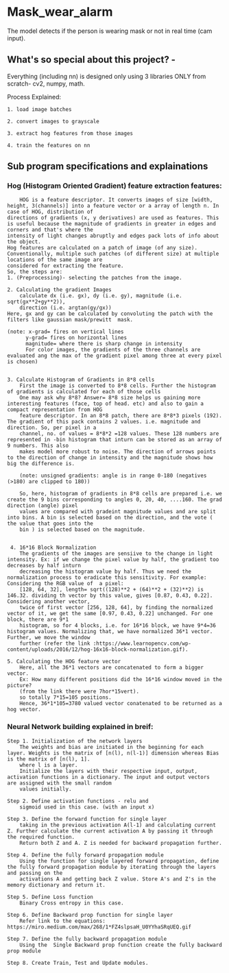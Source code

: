 # Mask_wear_alarm

The model detects if the person is wearing mask or not in real time (cam input).

## What's so special about this project? - 
Everything (including nn) is designed only using 3 libraries ONLY from scratch- cv2, numpy, math. 

Process Explained:

	1. load image batches
	
	2. convert images to grayscale
	
	3. extract hog features from those images
	
	4. train the features on nn

## Sub program specifications and explainations 

### Hog (Histogram Oriented Gradient) feature extraction features:

		HOG is a feature descriptor. It converts images of size [width, height, 3(channels)] into a feature vector or a array of length n. In case of HOG, distribution of
	directions of gradients (x, y derivatives) are used as features. This is useful because the magnitude of gradients in greater in edges and corners and that's where the
	intensity of light changes abruptly and edges pack lots of info about the object.
	Hog features are calculated on a patch of image (of any size). Conventionally, multiple such patches (of different size) at multiple locations of the same image are
	considered for extracting the feature. 
	So, the steps are: 
	1. (Preprocessing)- selecting the patches from the image. 
	
	2. Calculating the gradient Images
		calculate dx (i.e. gx), dy (i.e. gy), magnitude (i.e. sqrt(gx**2+gy**2)),
		direction (i.e. argtan(gy/gx))
	Here, gx and gy can be calculated by convoluting the patch with the filters like gaussian mask/prewitt  mask.
	
	(note: x-grad= fires on vertical lines
		  y-grad= fires on horizontal lines
		  magnitude= where there is sharp change in intensity
		  For color images, the gradients of the three channels are evaluated ang the max of the gradient pixel among three at every pixel is chosen)
		  
		  
	3. Calculate Histogram of Gradients in 8*8 cells
		First the image is converted to 8*8 cells. Further the histogram of gradients is calculated for each of those cells
		One may ask why 8*8? Answer= 8*8 size helps us gaining more interesting features (face, top of head. etc) and also to gain a compact representation from HOG
		feature descriptor. In an 8*8 patch, there are 8*8*3 pixels (192). The gradient of this pack contains 2 values. i.e. magnitude and direction. So, per pixel in a
		channel, no. of values = 8*8*2 =128 values. These 128 numbers are represented in -bin histogram that inturn can be stored as an array of 9 numbers. This also
		makes model more robust to noise. The direction of arrows points to the direction of change in intensity and the magnitude shows how big the difference is. 	
		
		(note: unsigned gradients: angle is in range 0-180 (negatives (>180) are clipped to 180))
		
		So, here, histogram of gradients in 8*8 cells are prepared i.e. we create the 9 bins corresponding to angles 0, 20, 40, ....160. The grad direction (angle) pixel
		values are compared with gradeint magnitude values and are split into bins. A bin is selected based on the direction, and the vote ( the value that goes into the
		bin ) is selected based on the magnitude.   


	 4. 16*16 Block Normalization
	 	The gradients of the images are sensiive to the change in light intensity. Ex: if we change the pixel value by half, the gradient too decreases by half inturn
		decreasing the histogram value by half. Thus we need the normalization process to eradicate this sensitivity. For example: Considering the RGB value of  a pixel:
		[128, 64, 32], length= sqrt((128)**2 + (64)**2 + (32)**2) is 146.32. dividing th vector by this value, gives [0.87, 0.43, 0.22]. Considering another vector,
		twice of first vector [256, 128, 64], by finding the normalized vector of it, we get the same [0.97, 0.43, 0.22] unchanged. For one block, there are 9*1
		histogram, so for 4 blocks, i.e. for 16*16 block, we have 9*4=36 histogram values. Normalizing that, we have normalized 36*1 vector. Further, we move the window
		further (refer the link :https://www.learnopencv.com/wp-content/uploads/2016/12/hog-16x16-block-normalization.gif). 

	5. Calculating the HOG feature vector
		Here, all the 36*1 vectors are concatenated to form a bigger vector.
		Ex: How many different positions did the 16*16 window moved in the picture?
		(from the link there were 7hor*15vert).
		so totally 7*15=105 positions.
		Hence, 36*1*105=3780 valued vector conatenated to be returned as a hog vector.
		
### Neural Network building explained in breif:

	Step 1. Initialization of the network layers
		The weights and bias are initiated in the beginning for each layer. Weights is the matrix of [n(l), n(l-1)] dimension whereas Bias is the matrix of [n(l), 1].
		where l is a layer. 
		Initialize the layers with their respective input, output, activation functions in a dictionary. The input and output vectors  are assigned with the small random
		values initially.

	Step 2. Define activation functions - relu and 
		sigmoid used in this case. (with an input x)

	Step 3. Define the forward function for single layer 
		taking in the previous activation A(l-1) and calculating current Z. Further calculate the current activation A by passing it through the required function.
		Return both Z and A. Z is needed for backward propagation further.

	Step 4. Define the fully forward propagation module
		Using the function for single layered forward propagation, define the fully forward propagation module by iterating through the layers and passing on the
		activations A and getting back Z value. Store A's and Z's in the memory dictionary and return it.

	Step 5. Define Loss function
		Binary Cross entropy in this case. 

	Step 6. Define Backward prop function for single layer
		Refer link to the equations: https://miro.medium.com/max/268/1*FZ4slpsaH_U0YYhaSRqUEQ.gif

	Step 7. Define the fully backward propagation module
		Using the  Single Backward prop function create the fully backward prop module

	Step 8. Create Train, Test and Update modules.
